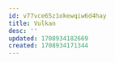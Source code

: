 ```yaml
---
id: v77vce65z1okewqiw6d4hay
title: Vulkan
desc: ''
updated: 1708934182669
created: 1708934171344
---
```


